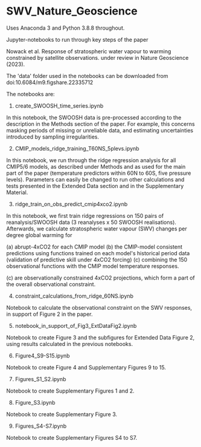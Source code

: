 # SWV_Nature_Geoscience

Uses Anaconda 3 and Python 3.8.8 throughout.

Jupyter-notebooks to run through key steps of the paper

Nowack et al. Response of stratospheric water vapour to warming constrained by satellite observations. under review in Nature Geoscience (2023).

The 'data' folder used in the notebooks can be downloaded from doi:10.6084/m9.figshare.22335712

The notebooks are:

1) create_SWOOSH_time_series.ipynb

In this notebook, the SWOOSH data is pre-processed according to the description in the Methods section of the paper. For example, this concerns masking periods of missing or unreliable data, and estimating uncertainties introduced by sampling irregularities.

2) CMIP_models_ridge_training_T60NS_5plevs.ipynb

In this notebook, we run through the ridge regression analysis for all CMIP5/6 models, as described under Methods and as used for the main part of the paper (temperature predictors within 60N to 60S, five pressure levels). Parameters can easily be changed to run other calculations and tests presented in the Extended Data section and in the Supplementary Material.

3) ridge_train_on_obs_predict_cmip4xco2.ipynb

In this notebook, we first train ridge regressions on 150 pairs of reanalysis/SWOOSH data (3 reanalyses x 50 SWOOSH realisations). Afterwards, we calculate stratospheric water vapour (SWV) changes per degree global warming for 

(a) abrupt-4xCO2 for each CMIP model
(b) the CMIP-model consistent predictions using functions trained on each model's historical period data (validation of predictive skill under 4xCO2 forcing)
(c) combining the 150 observational functions with the CMIP model temperature responses.

(c) are observationally constrained 4xCO2 projections, which form a part of the overall observational constraint.

4) constraint_calculations_from_ridge_60NS.ipynb

Notebook to calculate the observational constraint on the SWV responses, in support of Figure 2 in the paper.

5) notebook_in_support_of_Fig3_ExtDataFig2.ipynb

Notebook to create Figure 3 and the subfigures for Extended Data Figure 2, using results calculated in the previous notebooks.

6) Figure4_S9-S15.ipynb

Notebook to create Figure 4 and Supplementary Figures 9 to 15.

7) Figures_S1_S2.ipynb

Notebook to create Supplementary Figures 1 and 2.

8) Figure_S3.ipynb

Notebook to create Supplementary Figure 3.

9) Figures_S4-S7.ipynb

Notebook to create Supplementary Figures S4 to S7.
